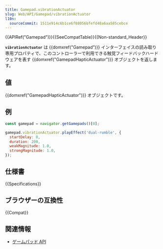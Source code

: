 ```yaml
---
title: Gamepad.vibrationActuator
slug: Web/API/Gamepad/vibrationActuator
l10n:
  sourceCommit: 1511e914c6b1ce6f88056bfefd48a6aa585cebce
---
```


{{APIRef("Gamepad")}}{{SeeCompatTable}}{{Non-standard_Header}}

**`vibrationActuator`** は {{domxref("Gamepad")}} インターフェイスの読み取り専用プロパティで、このコントローラーで利用できる触覚フィードバックハードウェアを表す {{domxref("GamepadHapticActuator")}} オブジェクトを返します。

## 値

{{domxref("GamepadHapticActuator")}} オブジェクトです。

## 例

```js
const gamepad = navigator.getGamepads()[0];

gamepad.vibrationActuator.playEffect('dual-rumble', {
  startDelay: 0,
  duration: 200,
  weakMagnitude: 1.0,
  strongMagnitude: 1.0,
});
```

## 仕様書

{{Specifications}}

## ブラウザーの互換性

{{Compat}}

## 関連情報

- [ゲームパッド API](/ja/docs/Web/API/Gamepad_API)
